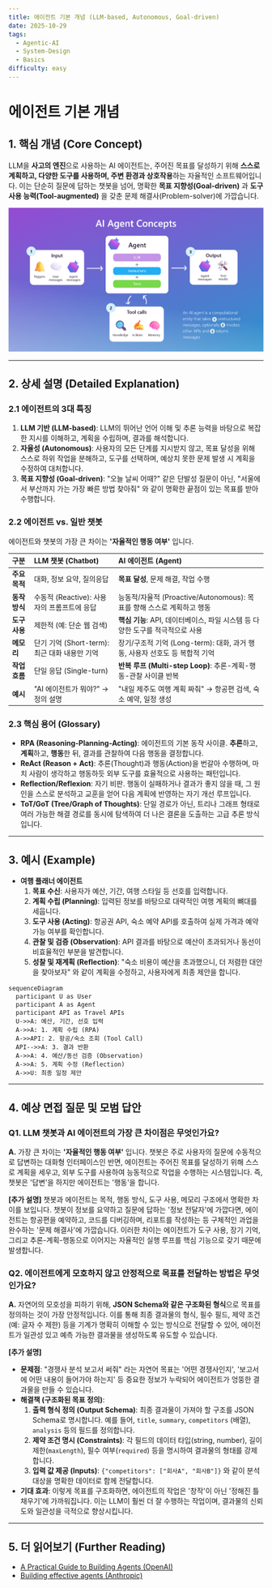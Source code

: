 ```yaml
---
title: 에이전트 기본 개념 (LLM-based, Autonomous, Goal-driven)
date: 2025-10-29
tags:
  - Agentic-AI
  - System-Design
  - Basics
difficulty: easy
---
```


# 에이전트 기본 개념

## 1. 핵심 개념 (Core Concept)

LLM을 **사고의 엔진**으로 사용하는 AI 에이전트는, 주어진 목표를 달성하기 위해 **스스로 계획하고, 다양한 도구를 사용하며, 주변 환경과 상호작용**하는 자율적인 소프트웨어입니다. 이는 단순히 질문에 답하는 챗봇을 넘어, 명확한 **목표 지향성(Goal-driven)** 과 **도구 사용 능력(Tool-augmented)** 을 갖춘 문제 해결사(Problem-solver)에 가깝습니다.

![Agent Components](../../images/agent-components-new.png)

______________________________________________________________________

## 2. 상세 설명 (Detailed Explanation)

### 2.1 에이전트의 3대 특징

1. **LLM 기반 (LLM-based)**: LLM의 뛰어난 언어 이해 및 추론 능력을 바탕으로 복잡한 지시를 이해하고, 계획을 수립하며, 결과를 해석합니다.
1. **자율성 (Autonomous)**: 사용자의 모든 단계를 지시받지 않고, 목표 달성을 위해 스스로 하위 작업을 분해하고, 도구를 선택하며, 예상치 못한 문제 발생 시 계획을 수정하여 대처합니다.
1. **목표 지향성 (Goal-driven)**: "오늘 날씨 어때?" 같은 단발성 질문이 아닌, "서울에서 부산까지 가는 가장 빠른 방법 찾아줘" 와 같이 명확한 끝점이 있는 목표를 받아 수행합니다.

### 2.2 에이전트 vs. 일반 챗봇

에이전트와 챗봇의 가장 큰 차이는 **'자율적인 행동 여부'** 입니다.

| 구분          | LLM 챗봇 (Chatbot)                            | AI 에이전트 (Agent)                                                            |
| :------------ | :-------------------------------------------- | :----------------------------------------------------------------------------- |
| **주요 목적** | 대화, 정보 요약, 질의응답                     | **목표 달성**, 문제 해결, 작업 수행                                            |
| **동작 방식** | 수동적 (Reactive): 사용자의 프롬프트에 응답   | 능동적/자율적 (Proactive/Autonomous): 목표를 향해 스스로 계획하고 행동         |
| **도구 사용** | 제한적 (예: 단순 웹 검색)                     | **핵심 기능**: API, 데이터베이스, 파일 시스템 등 다양한 도구를 적극적으로 사용 |
| **메모리**    | 단기 기억 (Short-term): 최근 대화 내용만 기억 | 장기/구조적 기억 (Long-term): 대화, 과거 행동, 사용자 선호도 등 복합적 기억    |
| **작업 흐름** | 단일 응답 (Single-turn)                       | **반복 루프 (Multi-step Loop)**: 추론-계획-행동-관찰 사이클 반복               |
| **예시**      | "AI 에이전트가 뭐야?" → 정의 설명             | "내일 제주도 여행 계획 짜줘" → 항공편 검색, 숙소 예약, 일정 생성               |

### 2.3 핵심 용어 (Glossary)

- **RPA (Reasoning-Planning-Acting)**: 에이전트의 기본 동작 사이클. **추론**하고, **계획**하고, **행동**한 뒤, 결과를 관찰하여 다음 행동을 결정합니다.
- **ReAct (Reason + Act)**: 추론(Thought)과 행동(Action)을 번갈아 수행하며, 마치 사람이 생각하고 행동하듯 외부 도구를 효율적으로 사용하는 패턴입니다.
- **Reflection/Reflexion**: 자기 비판. 행동이 실패하거나 결과가 좋지 않을 때, 그 원인을 스스로 분석하고 교훈을 얻어 다음 계획에 반영하는 자기 개선 루프입니다.
- **ToT/GoT (Tree/Graph of Thoughts)**: 단일 경로가 아닌, 트리나 그래프 형태로 여러 가능한 해결 경로를 동시에 탐색하여 더 나은 결론을 도출하는 고급 추론 방식입니다.

______________________________________________________________________

## 3. 예시 (Example)

- **여행 플래너 에이전트**
  1. **목표 수신**: 사용자가 예산, 기간, 여행 스타일 등 선호를 입력합니다.
  1. **계획 수립 (Planning)**: 입력된 정보를 바탕으로 대략적인 여행 계획의 뼈대를 세웁니다.
  1. **도구 사용 (Acting)**: 항공권 API, 숙소 예약 API를 호출하여 실제 가격과 예약 가능 여부를 확인합니다.
  1. **관찰 및 검증 (Observation)**: API 결과를 바탕으로 예산이 초과되거나 동선이 비효율적인 부분을 발견합니다.
  1. **성찰 및 재계획 (Reflection)**: "숙소 비용이 예산을 초과했으니, 더 저렴한 대안을 찾아보자" 와 같이 계획을 수정하고, 사용자에게 최종 제안을 합니다.

```mermaid
sequenceDiagram
  participant U as User
  participant A as Agent
  participant API as Travel APIs
  U->>A: 예산, 기간, 선호 입력
  A->>A: 1. 계획 수립 (RPA)
  A->>API: 2. 항공/숙소 조회 (Tool Call)
  API-->>A: 3. 결과 반환
  A->>A: 4. 예산/동선 검증 (Observation)
  A->>A: 5. 계획 수정 (Reflection)
  A->>U: 최종 일정 제안
```

______________________________________________________________________

## 4. 예상 면접 질문 및 모범 답안

### Q1. LLM 챗봇과 AI 에이전트의 가장 큰 차이점은 무엇인가요?

**A.** 가장 큰 차이는 **'자율적인 행동 여부'** 입니다. 챗봇은 주로 사용자의 질문에 수동적으로 답변하는 대화형 인터페이스인 반면, 에이전트는 주어진 목표를 달성하기 위해 스스로 계획을 세우고, 외부 도구를 사용하여 능동적으로 작업을 수행하는 시스템입니다. 즉, 챗봇은 '답변'을 하지만 에이전트는 '행동'을 합니다.

**\[추가 설명\]**
챗봇과 에이전트는 목적, 행동 방식, 도구 사용, 메모리 구조에서 명확한 차이를 보입니다. 챗봇이 정보를 요약하고 질문에 답하는 '정보 전달자'에 가깝다면, 에이전트는 항공편을 예약하고, 코드를 디버깅하며, 리포트를 작성하는 등 구체적인 과업을 완수하는 '문제 해결사'에 가깝습니다. 이러한 차이는 에이전트가 도구 사용, 장기 기억, 그리고 추론-계획-행동으로 이어지는 자율적인 실행 루프를 핵심 기능으로 갖기 때문에 발생합니다.

### Q2. 에이전트에게 모호하지 않고 안정적으로 목표를 전달하는 방법은 무엇인가요?

**A.** 자연어의 모호성을 피하기 위해, **JSON Schema와 같은 구조화된 형식**으로 목표를 정의하는 것이 가장 안정적입니다. 이를 통해 최종 결과물의 형식, 필수 필드, 제약 조건(예: 글자 수 제한) 등을 기계가 명확히 이해할 수 있는 방식으로 전달할 수 있어, 에이전트가 일관성 있고 예측 가능한 결과물을 생성하도록 유도할 수 있습니다.

**\[추가 설명\]**

- **문제점**: "경쟁사 분석 보고서 써줘" 라는 자연어 목표는 '어떤 경쟁사인지', '보고서에 어떤 내용이 들어가야 하는지' 등 중요한 정보가 누락되어 에이전트가 엉뚱한 결과물을 만들 수 있습니다.
- **해결책 (구조화된 목표 정의)**:
  1. **출력 형식 정의 (Output Schema)**: 최종 결과물이 가져야 할 구조를 JSON Schema로 명시합니다. 예를 들어, `title`, `summary`, `competitors` (배열), `analysis` 등의 필드를 정의합니다.
  1. **제약 조건 명시 (Constraints)**: 각 필드의 데이터 타입(string, number), 길이 제한(`maxLength`), 필수 여부(`required`) 등을 명시하여 결과물의 형태를 강제합니다.
  1. **입력 값 제공 (Inputs)**: `{"competitors": ["회사A", "회사B"]}` 와 같이 분석 대상을 명확한 데이터로 함께 전달합니다.
- **기대 효과**: 이렇게 목표를 구조화하면, 에이전트의 작업은 '창작'이 아닌 '정해진 틀 채우기'에 가까워집니다. 이는 LLM이 훨씬 더 잘 수행하는 작업이며, 결과물의 신뢰도와 일관성을 극적으로 향상시킵니다.

______________________________________________________________________

## 5. 더 읽어보기 (Further Reading)

- [A Practical Guide to Building Agents (OpenAI)](/docs/references/openai/a-practical-guide-to-building-agents-3.pdf)
- [Building effective agents (Anthropic)](/docs/references/anthropic/building-effective-agents.md)
